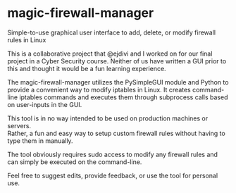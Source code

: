 # magic-firewall-manager
Simple-to-use graphical user interface to add, delete, or modify firewall rules in Linux

This is a collaborative project that @ejdivi and I worked on for our final project in a Cyber Security course.
Neither of us have written a GUI prior to this and thought it would be a fun learning experience.

The magic-firewall-manager utilizes the PySimpleGUI module and Python to provide a convenient way to modify iptables in Linux.
It creates command-line iptables commands and executes them through subprocess calls based on user-inputs in the GUI.

This tool is in no way intended to be used on production machines or servers.  
Rather, a fun and easy way to setup custom firewall rules without having to type them in manually.

The tool obviously requires sudo access to modify any firewall rules and can simply be executed on the command-line.

Feel free to suggest edits, provide feedback, or use the tool for personal use.
